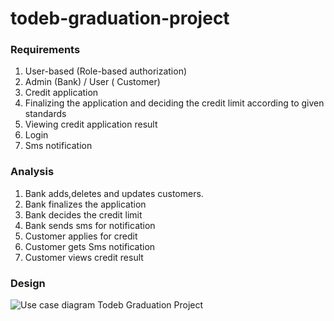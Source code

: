 # todeb-graduation-project
### Requirements

1.	User-based (Role-based authorization)
2.	Admin (Bank) / User ( Customer)
3.	Credit application
4.	Finalizing the application and deciding the credit limit according to given standards
5.	Viewing credit application result
6.	Login
7.	Sms notification

### Analysis

1.	Bank adds,deletes and updates customers.
2.	Bank finalizes the application
3.	Bank decides the credit limit
4.	Bank sends sms for notification
5.	Customer applies for credit
6.	Customer gets Sms notification
7.	Customer views credit result

### Design

![Use case diagram Todeb Graduation Project](https://user-images.githubusercontent.com/84630121/183663776-94009d7b-eb60-4705-97ed-a5e20597f5a6.png)
